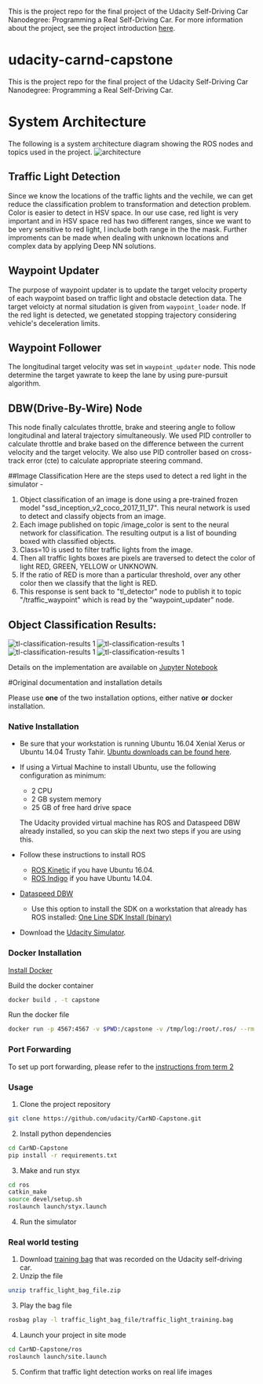 This is the project repo for the final project of the Udacity Self-Driving Car Nanodegree: Programming a Real Self-Driving Car. For more information about the project, see the project introduction [here](https://classroom.udacity.com/nanodegrees/nd013/parts/6047fe34-d93c-4f50-8336-b70ef10cb4b2/modules/e1a23b06-329a-4684-a717-ad476f0d8dff/lessons/462c933d-9f24-42d3-8bdc-a08a5fc866e4/concepts/5ab4b122-83e6-436d-850f-9f4d26627fd9).

# udacity-carnd-capstone
This is the project repo for the final project of the Udacity Self-Driving Car Nanodegree: Programming a Real Self-Driving Car. 

# System Architecture
The following is a system architecture diagram showing the ROS nodes and topics used in the project.
![architecture](./imgs/architecture.png)

## Traffic Light Detection
Since we know the locations of the traffic lights and the vechile, we can get reduce the classification problem to transformation and detection problem. Color is easier to detect in HSV space. In our use case, red light is very important and in HSV space red has two different ranges, since we want to be very sensitive to red light, I include both range in the the mask. Further improments can be made when dealing with unknown locations and complex data by applying Deep NN solutions.

## Waypoint Updater
The purpose of waypoint updater is to update the target velocity property of each waypoint based on traffic light and obstacle detection data. The target veloicty at normal situdation is given from `waypoint_loader` node. If the red light is detected, we genetated stopping trajectory considering vehicle's deceleration limits. 

## Waypoint Follower
The longitudinal target velocity was set in `waypoint_updater` node. This node determine the target yawrate to keep the lane by using pure-pursuit algorithm.

## DBW(Drive-By-Wire) Node
This node finally calculates throttle, brake and steering angle to follow longitudinal and lateral trajectory simultaneously. We used PID controller to calculate throttle and brake based on the difference between the current velocity and the target velocity. We also use PID controller based on cross-track error (cte) to calculate appropriate steering command.

##Image Classification 
Here are the steps used to detect a red light in the simulator - 

1. Object classification of an image is done using a pre-trained frozen model "ssd_inception_v2_coco_2017_11_17". This neural network is used to detect and classify objects from an image.
2. Each image published on topic /image_color is sent to the neural network for classification. The resulting output is a list of bounding boxed with classified objects. 
3. Class=10 is used to filter traffic lights from the image.
4. Then all traffic lights boxes are pixels are traversed to detect the color of light RED, GREEN, YELLOW or UNKNOWN.
5. If the ratio of RED is more than a particular threshold, over any other color then we classify that the light is RED.
6. This response is sent back to "tl_detector" node to publish it to topic "/traffic_waypoint" which is read by the "waypoint_updater" node.   

## Object Classification Results:
![tl-classification-results 1](./imgs/tl-classification-results1.png)
![tl-classification-results 1](./imgs/tl-classification-results2.png)
![tl-classification-results 1](./imgs/tl-classification-results3.png)
![tl-classification-results 1](./imgs/tl-classification-results4.png)

Details on the implementation are available on [Jupyter Notebook](https://github.com/saurabhsoodpec/selfdriving/blob/master/CarND-Capstone/ros/src/tl_detector/light_classification/tl_classifier.ipynb)


#Original documentation and installation details

Please use **one** of the two installation options, either native **or** docker installation.

### Native Installation

* Be sure that your workstation is running Ubuntu 16.04 Xenial Xerus or Ubuntu 14.04 Trusty Tahir. [Ubuntu downloads can be found here](https://www.ubuntu.com/download/desktop).
* If using a Virtual Machine to install Ubuntu, use the following configuration as minimum:
  * 2 CPU
  * 2 GB system memory
  * 25 GB of free hard drive space

  The Udacity provided virtual machine has ROS and Dataspeed DBW already installed, so you can skip the next two steps if you are using this.

* Follow these instructions to install ROS
  * [ROS Kinetic](http://wiki.ros.org/kinetic/Installation/Ubuntu) if you have Ubuntu 16.04.
  * [ROS Indigo](http://wiki.ros.org/indigo/Installation/Ubuntu) if you have Ubuntu 14.04.
* [Dataspeed DBW](https://bitbucket.org/DataspeedInc/dbw_mkz_ros)
  * Use this option to install the SDK on a workstation that already has ROS installed: [One Line SDK Install (binary)](https://bitbucket.org/DataspeedInc/dbw_mkz_ros/src/81e63fcc335d7b64139d7482017d6a97b405e250/ROS_SETUP.md?fileviewer=file-view-default)
* Download the [Udacity Simulator](https://github.com/udacity/CarND-Capstone/releases).

### Docker Installation
[Install Docker](https://docs.docker.com/engine/installation/)

Build the docker container
```bash
docker build . -t capstone
```

Run the docker file
```bash
docker run -p 4567:4567 -v $PWD:/capstone -v /tmp/log:/root/.ros/ --rm -it capstone
```

### Port Forwarding
To set up port forwarding, please refer to the [instructions from term 2](https://classroom.udacity.com/nanodegrees/nd013/parts/40f38239-66b6-46ec-ae68-03afd8a601c8/modules/0949fca6-b379-42af-a919-ee50aa304e6a/lessons/f758c44c-5e40-4e01-93b5-1a82aa4e044f/concepts/16cf4a78-4fc7-49e1-8621-3450ca938b77)

### Usage

1. Clone the project repository
```bash
git clone https://github.com/udacity/CarND-Capstone.git
```

2. Install python dependencies
```bash
cd CarND-Capstone
pip install -r requirements.txt
```
3. Make and run styx
```bash
cd ros
catkin_make
source devel/setup.sh
roslaunch launch/styx.launch
```
4. Run the simulator

### Real world testing
1. Download [training bag](https://s3-us-west-1.amazonaws.com/udacity-selfdrivingcar/traffic_light_bag_file.zip) that was recorded on the Udacity self-driving car.
2. Unzip the file
```bash
unzip traffic_light_bag_file.zip
```
3. Play the bag file
```bash
rosbag play -l traffic_light_bag_file/traffic_light_training.bag
```
4. Launch your project in site mode
```bash
cd CarND-Capstone/ros
roslaunch launch/site.launch
```
5. Confirm that traffic light detection works on real life images
